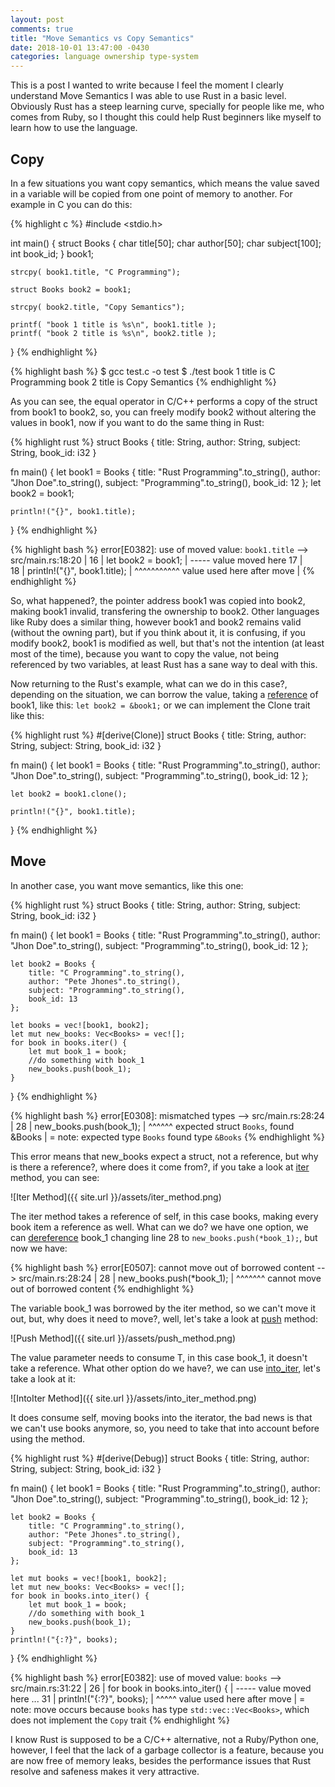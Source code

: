```yaml
---
layout: post
comments: true
title: "Move Semantics vs Copy Semantics"
date: 2018-10-01 13:47:00 -0430
categories: language ownership type-system
---
```


This is a post I wanted to write because I feel the moment I clearly understand Move Semantics I was able to
use Rust in a basic level. Obviously Rust has a steep learning curve, specially for people like me, who comes from Ruby,
so I thought this could help Rust beginners like myself to learn how to use the language.

## **Copy**

In a few situations you want copy semantics, which means the value saved in a
variable will be copied from one point of memory to another.
For example in C you can do this:

{% highlight c %}
#include <stdio.h>

int main() {
    struct Books {
        char  title[50];
        char  author[50];
        char  subject[100];
        int   book_id;
    } book1;

    strcpy( book1.title, "C Programming");

    struct Books book2 = book1;

    strcpy( book2.title, "Copy Semantics");

    printf( "book 1 title is %s\n", book1.title );
    printf( "book 2 title is %s\n", book2.title );
}
{% endhighlight %}

{% highlight bash %}
$ gcc test.c -o test
$ ./test
book 1 title is C Programming
book 2 title is Copy Semantics
{% endhighlight %}

As you can see, the equal operator in C/C++ performs a copy of the struct from book1 to book2, so, you can freely
modify book2 without altering the values in book1, now if you want to do the same thing in Rust:

{% highlight rust %}
struct Books {
    title: String,
    author: String,
    subject: String,
    book_id: i32
}

fn main() {
    let book1 = Books { 
        title: "Rust Programming".to_string(),
        author: "Jhon Doe".to_string(),
        subject: "Programming".to_string(),
        book_id: 12
    };
    let book2 = book1;
    
    println!("{}", book1.title);
}
{% endhighlight %}

{% highlight bash %}
error[E0382]: use of moved value: `book1.title`
  --> src/main.rs:18:20
   |
16 |     let book2 = book1;
   |         ----- value moved here
17 |     
18 |     println!("{}", book1.title);
   |                    ^^^^^^^^^^^ value used here after move
   |
{% endhighlight %}

So, what happened?, the pointer address book1 was copied into book2, making book1 invalid,
transfering the ownership to book2. Other languages like Ruby does a similar thing, however book1 and book2
remains valid (without the owning part), but if you think about it, it is confusing, if you modify book2, book1
is modified as well, but that's not the intention (at least most of the time),
because you want to copy the value, not being referenced by two variables,
at least Rust has a sane way to deal with this.

Now returning to the Rust's example, what can we do in this case?, depending on the situation,
we can borrow the value, taking a [reference](https://en.wikipedia.org/wiki/Reference_(computer_science)) of book1,
like this: `let book2 = &book1;` or we can implement the Clone trait like this:

{% highlight rust %}
#[derive(Clone)]
struct Books {
    title: String,
    author: String,
    subject: String,
    book_id: i32
}

fn main() {
    let book1 = Books { 
        title: "Rust Programming".to_string(),
        author: "Jhon Doe".to_string(),
        subject: "Programming".to_string(),
        book_id: 12
    };
    
    let book2 = book1.clone();
    
    println!("{}", book1.title);
}
{% endhighlight %}

## **Move**

In another case, you want move semantics, like this one:

{% highlight rust %}
struct Books {
    title: String,
    author: String,
    subject: String,
    book_id: i32
}

fn main() {
    let book1 = Books { 
        title: "Rust Programming".to_string(),
        author: "Jhon Doe".to_string(),
        subject: "Programming".to_string(),
        book_id: 12
    };

    let book2 = Books { 
        title: "C Programming".to_string(),
        author: "Pete Jhones".to_string(),
        subject: "Programming".to_string(),
        book_id: 13
    };

    let books = vec![book1, book2];
    let mut new_books: Vec<Books> = vec![];
    for book in books.iter() {
        let mut book_1 = book;
        //do something with book_1
        new_books.push(book_1);
    }
} 
{% endhighlight %}

{% highlight bash %}
error[E0308]: mismatched types
  --> src/main.rs:28:24
   |
28 |         new_books.push(book_1);
   |                        ^^^^^^ expected struct `Books`, found &Books
   |
   = note: expected type `Books`
              found type `&Books`
{% endhighlight %}

This error means that new_books expect a struct, not a reference,
but why is there a reference?, where does it come from?,
if you take a look at 
[iter](https://doc.rust-lang.org/std/vec/struct.Vec.html#method.iter) method,
you can see:

![Iter Method]({{ site.url }}/assets/iter_method.png)

The iter method takes a reference of self, in this case books, making every book item
a reference as well. What can we do? we have one option,
we can [dereference](https://en.wikipedia.org/wiki/Dereference_operator) book_1
changing line 28 to `new_books.push(*book_1);`, but now we have:

{% highlight bash %}
error[E0507]: cannot move out of borrowed content
  --> src/main.rs:28:24
   |
28 |         new_books.push(*book_1);
   |                        ^^^^^^^ cannot move out of borrowed content
{% endhighlight %}

The variable book_1 was borrowed by the iter method, so we can't move it out, but,
why does it need to move?, well,
let's take a look at [push](https://doc.rust-lang.org/std/vec/struct.Vec.html#method.push) method:

![Push Method]({{ site.url }}/assets/push_method.png)

The value parameter needs to consume T, in this case book_1,
it doesn't take a reference. What other option do we have?,
we can use [into_iter](https://doc.rust-lang.org/std/iter/trait.IntoIterator.html#tymethod.into_iter),
let's take a look at it:

![IntoIter Method]({{ site.url }}/assets/into_iter_method.png)

It does consume self, moving books into the iterator,
the bad news is that we can't use books anymore, so,
you need to take that into account before using the method.

{% highlight rust %}
#[derive(Debug)]
struct Books {
    title: String,
    author: String,
    subject: String,
    book_id: i32
}

fn main() {
    let book1 = Books { 
        title: "Rust Programming".to_string(),
        author: "Jhon Doe".to_string(),
        subject: "Programming".to_string(),
        book_id: 12
    };

    let book2 = Books { 
        title: "C Programming".to_string(),
        author: "Pete Jhones".to_string(),
        subject: "Programming".to_string(),
        book_id: 13
    };

    let mut books = vec![book1, book2];
    let mut new_books: Vec<Books> = vec![];
    for book in books.into_iter() {
        let mut book_1 = book;
        //do something with book_1
        new_books.push(book_1);
    }
    println!("{:?}", books);
} 
{% endhighlight %}

{% highlight bash %}
error[E0382]: use of moved value: `books`
  --> src/main.rs:31:22
   |
26 |     for book in books.into_iter() {
   |                 ----- value moved here
...
31 |     println!("{:?}", books);
   |                      ^^^^^ value used here after move
   |
   = note: move occurs because `books` has type `std::vec::Vec<Books>`, which does not implement the `Copy` trait
{% endhighlight %}

I know Rust is supposed to be a C/C++ alternative, not a Ruby/Python one, however, 
I feel that the lack of a garbage collector is a feature, because you are now free
of memory leaks,
besides the performance issues that Rust resolve and safeness makes it very attractive.
